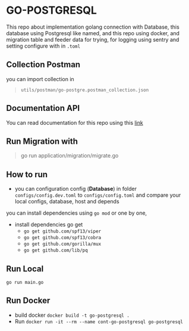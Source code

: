 # GO-POSTGRESQL

This repo about implementation golang connection with Database, this database using Postgresql like named, and this repo using docker, and migration table and feeder data for trying, for logging using sentry and setting configure with in `.toml`

## Collection Postman

you can import collection in
> `utils/postman/go-postgre.postman_collection.json`

## Documentation API 

You can read documentation for this repo using this [link](https://github.com/cakazies/go-postgre/wiki)

## Run Migration with

> go run application/migration/migrate.go

## How to run

- you can configuration config (**Database**) in folder `configs/config.dev.toml` to `configs/config.toml` and compare your local configs, database, host and depends

you can install dependencies using `go mod` or one by one,

- install dependencies go get
  - `go get github.com/spf13/viper`
  - `go get github.com/spf13/cobra`
  - `go get github.com/gorilla/mux`
  - `go get github.com/lib/pq`

## Run Local

`go run main.go`

## Run Docker

- build docker `docker build -t go-postgresql .`
- Run `docker run -it --rm --name cont-go-postgresql go-postgresql`